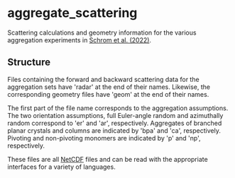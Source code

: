# aggregate_scattering
Scattering calculations and geometry information for the various aggregation experiments in [Schrom et al. (2022)](https://doi.org/10.1175/JAS-D-22-0149.1).

## Structure
Files containing the forward and backward scattering data for the aggregation sets have 'radar' at the end of their names. Likewise, the corresponding geometry files have 'geom' at the end of their names.

The first part of the file name corresponds to the aggregation assumptions. The two orientation assumptions, full Euler-angle random and azimuthally random correspond to 'er' and 'ar', respectively. Aggregates of branched planar crystals and columns are indicated by 'bpa' and 'ca', respectively. Pivoting and non-pivoting monomers are indicated by 'p' and 'np', respectively.

These files are all [NetCDF](https://www.unidata.ucar.edu/software/netcdf/) files and can be read with the appropriate interfaces for a variety of languages.
